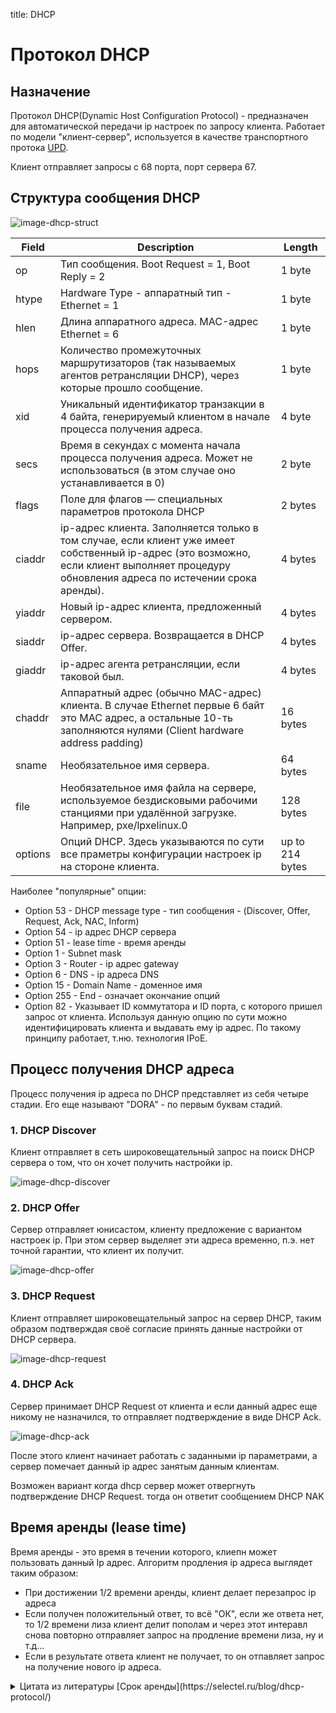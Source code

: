 title: DHCP

# Протокол DHCP

## Назначение
Протокол DHCP(Dynamic Host Configuration Protocol) - предназначен для автоматической передачи ip настроек по запросу клиента.
Работает по модели "клиент-сервер", используется в качестве транспортного протока [UPD](https://icebale.readthedocs.io/en/latest/networks/protocols/UDP/).

Клиент отправляет запросы с 68 порта, порт сервера 67.

## Структура сообщения DHCP

![image-dhcp-struct](img/dhcp-structure.jpg)


| Field       | Description                                      | Length   |
| ----------- | ------------------------------------------------ | -------- |
|op           | Тип сообщения. Boot Request = 1, Boot Reply = 2  | 1 byte   |
|htype	      | Hardware Type - аппаратный тип - Ethernet = 1 	 | 1 byte   |
|hlen	      | Длина аппаратного адреса. MAC-адрес Ethernet = 6 | 1 byte   |
|hops	      | Количество промежуточных маршрутизаторов (так называемых агентов ретрансляции DHCP), через которые прошло сообщение. |  1 byte   |
|xid	      | Уникальный идентификатор транзакции в 4 байта, генерируемый клиентом в начале процесса получения адреса.| 4 byte |
|secs	      | Время в секундах с момента начала процесса получения адреса. Может не использоваться (в этом случае оно устанавливается в 0) | 2 byte |
|flags		  | Поле для флагов — специальных параметров протокола DHCP | 2 bytes |
|ciaddr		  | ip-адрес клиента. Заполняется только в том случае, если клиент уже имеет собственный ip-адрес (это возможно, если клиент выполняет процедуру обновления адреса по истечении срока аренды).	| 4 bytes |
|yiaddr	      | Новый ip-адрес клиента, предложенный сервером.	   | 4 bytes |
|siaddr		  | ip-адрес сервера. Возвращается в DHCP Offer.   	   | 4 bytes |
|giaddr	      | ip-адрес агента ретрансляции, если таковой был.	   | 4 bytes |
|chaddr	      | Аппаратный адрес (обычно MAC-адрес) клиента. В случае Ethernet первые 6 байт это MAC адрес, а остальные 10-ть заполняются нулями (Client hardware address padding)| 16 bytes|
|sname        |	Необязательное имя сервера.|	64 bytes|
|file         |	Необязательное имя файла на сервере, используемое бездисковыми рабочими станциями при удалённой загрузке. Например, pxe/lpxelinux.0   | 128 bytes |
|options	  | Опций DHCP. Здесь указываются по сути все праметры конфигурации настроек ip на стороне клиента. | up to 214 bytes|

Наиболее "популярные" опции:

- Option 53 - DHCP message type - тип сообщения - (Discover, Offer, Request, Ack, NAС, Inform)
- Option 54 - ip адрес DHCP сервера
- Option 51 - lease time - время аренды
- Option 1 - Subnet mask
- Option 3 - Router - ip адрес gateway
- Option 6 - DNS - ip адреса DNS
- Option 15 - Domain Name - доменное имя 
- Option 255 - End - означает окончание опций
- Option 82 - Указывает ID коммутатора и ID порта, с которого пришел запрос от клиента. 
  Используя данную опцию по сути можно идентифицировать клиента и выдавать ему ip адрес.
  По такому принципу работает, т.ню. технология IPoE.


## Процесс получения DHCP адреса
Процесс получения ip адреса по DHCP представляет из себя четыре стадии.
Его еще называют "DORA" - по первым буквам стадий.

### 1. DHCP Discover 
Клиент отправляет в сеть широковещательный запрос на поиск DHCP сервера о том, что он хочет получить настройки ip. 

![image-dhcp-discover](img/dhcp-1-discover.jpg)

### 2. DHCP Offer 
Сервер отправляет юнисастом, клиенту предложение с вариантом настроек ip. 
При этом сервер выделяет эти адреса временно, п.э. нет точной гарантии, что клиент их получит.

![image-dhcp-offer](img/dhcp-2-offer.jpg)

### 3. DHCP Request 
Клиент отправляет широковещательный запрос на сервер DHCP, 
таким образом подтверждая своё согласие принять данные настройки от DHCP сервера.

![image-dhcp-request](img/dhcp-3-request.jpg)

### 4. DHCP Ack
Сервер принимает DHCP Request от клиента и если данный адрес еще никому не назначился, 
то отправляет подтверждение в виде DHCP Ack.

![image-dhcp-ack](img/dhcp-4-ack.jpg)

После этого клиент начинает работать с заданными ip параметрами, 
а сервер помечает данный ip адрес занятым данным клиентам.

Возможен вариант когда dhcp сервер может отвергнуть подтверждение DHCP Request.
тогда он ответит сообщением DHCP NAK  

## Время аренды (lease time)
Время аренды - это время в течении которого, клиепн может пользовать данный Ip адрес.
Алгоритм продления ip адреса выглядет таким образом:
- При достижении 1/2 времени аренды, клиент делает перезапрос ip адреса
- Если получен положительный ответ, то всё "ОК", если же ответа нет, то 1/2 времени лиза клиент делит пополам и через этот интеравл снова повторно отправляет запрос на продление времени лиза, ну и т.д...
- Если в результате ответа клиент не получает, то он отпавляет запрос на получение нового ip адреса.

<details><summary>Цитата из литературы [Срок аренды](https://selectel.ru/blog/dhcp-protocol/)</summary>
<p>
Когда DHCP-сервер выделяет IP из области, он оставляет запись о том, что этот адрес зарезервирован за клиентом с указанием срока действия IP. Этот срок действия называется срок аренды (lease time). Срок аренды может составлять от 24 часов до нескольких дней, недель или даже месяцев, он задается в настройках самого сервера.

Предоставление адреса в аренду, а не на постоянной основе необходимо по нескольким причинам. Во-первых, это разумное использование IP-адресов — отключенные или вышедшие из строя клиенты не резервируют за собой адрес. Во-вторых, это гарантия того, что новые клиенты при необходимости смогут получить уникальный адрес.

После получения адреса из области, клиент берет его в аренду на время, называемое T. Клиент переходит в связанное (BOUND) состояние и продолжает нормальную работу, пока не наступит время половины срока аренды — T1.

По наступлении T1 клиент инициализирует процедуру получения нового IP или обновления адреса — состояние RENEWING. Процесс повторного получения происходит по упрощенной схеме: клиент прямым сообщением запрашивает (DHCPREQUEST), а сервер подтверждает (DHCPACK) запрос. Время аренды начинает отсчитываться заново.

Если подтверждение (DHCPACK) от сервера не поступает, клиент снова запрашивает адрес, но только когда истекает половина T1. Если запрос адреса остается без ответа второй раз, клиент отправляет еще одно сообщение, когда истекает половина от T1/2 (25% от полного срока аренды). Следующий запрос будет отправлен после истечения еще половины оставшегося времени, потом еще половины. И так далее, пока не наступит T2, которое равняется 87,5%, или 7/8 от всего времени аренды. После T2 все попытки продлить аренду IP будут широковещательными. Это значит, что, если первый сервер по какой-то причине недоступен, на запрос адреса сможет ответить любой другой, и работа не будет прервана.
</p>
</summary>

## Режимы работы протокола

### Клиент и сервер подключены напрямую

![image-dhcp-dora](img/dhcp-dora.jpg)

### Клиент и сервер подключены через dhcp relay

![image-dhcp-relay-dora](img/dhcp-relay-dora.jpg)


Образцы дампов:

- [1. Стандартый DHCP DORA](https://icebale.readthedocs.io/en/latest/networks/wireshark.collection/dhcp-dora.pcapng)
- [2. DHCP DORA Renew](https://icebale.readthedocs.io/en/latest/networks/wireshark.collection/dhcp-dora-renew.pcapng)
- [3. DHCP Release, Nak, Inform](https://icebale.readthedocs.io/en/latest/networks/wireshark.collection/dhcp-release-nak-inform.pcapng)

Литература:


[1. Принципы работы протокола DHCP](https://selectel.ru/blog/dhcp-protocol/)

[2. How a DHCP Server Allocates Network Parameters to New DHCP Clients](https://support.huawei.com/enterprise/en/doc/EDOC1100116724/5cef90ad/how-a-dhcp-server-allocates-network-parameters-to-new-dhcp-clients)

[3. Principles of DHCPv4 Address Allocation](https://support.huawei.com/enterprise/en/doc/EDOC1100125886/c5ff6555/principles-of-dhcpv4-address-allocation)